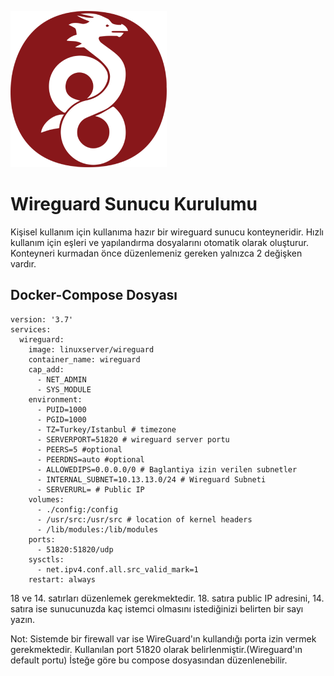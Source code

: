 ![wireguard logo](wireguard.png)

# Wireguard Sunucu Kurulumu

Kişisel kullanım için kullanıma hazır bir wireguard sunucu konteyneridir. Hızlı kullanım için eşleri ve yapılandırma dosyalarını otomatik olarak oluşturur. Konteyneri kurmadan önce düzenlemeniz gereken yalnızca 2 değişken vardır.

## Docker-Compose Dosyası

```
version: '3.7'
services:
  wireguard:
    image: linuxserver/wireguard
    container_name: wireguard
    cap_add:
      - NET_ADMIN
      - SYS_MODULE
    environment:
      - PUID=1000
      - PGID=1000
      - TZ=Turkey/Istanbul # timezone
      - SERVERPORT=51820 # wireguard server portu
      - PEERS=5 #optional
      - PEERDNS=auto #optional
      - ALLOWEDIPS=0.0.0.0/0 # Baglantiya izin verilen subnetler
      - INTERNAL_SUBNET=10.13.13.0/24 # Wireguard Subneti
      - SERVERURL= # Public IP
    volumes:
      - ./config:/config
      - /usr/src:/usr/src # location of kernel headers
      - /lib/modules:/lib/modules
    ports:
      - 51820:51820/udp
    sysctls:
      - net.ipv4.conf.all.src_valid_mark=1
    restart: always
```

18 ve 14. satırları düzenlemek gerekmektedir. 18. satıra public IP adresini, 14. satıra ise sunucunuzda kaç istemci olmasını istediğinizi belirten bir sayı yazın.

Not: Sistemde bir firewall var ise WireGuard'ın kullandığı porta izin vermek gerekmektedir. Kullanılan port 51820 olarak belirlenmiştir.(Wireguard'ın default portu) İsteğe göre bu compose dosyasından düzenlenebilir.